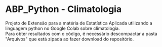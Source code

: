 # ABP_Python - Climatologia
Projeto de Extensão para a matéria de Estatística Aplicada utilizando a linguagem python no Google Colab sobre climatologia. <br>
Para obter resultados com o código, é necessário descompactar a pasta "Arquivos" que está zipada ao fazer download do repositório.
